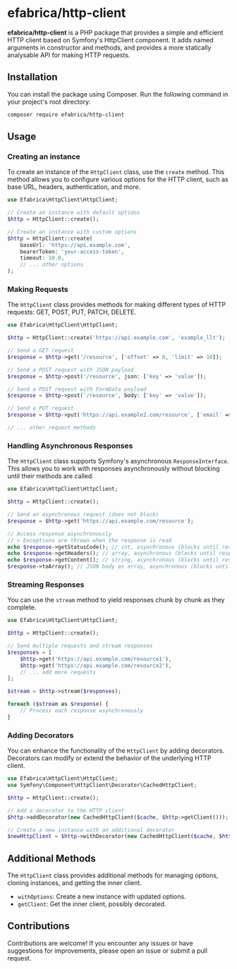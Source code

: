 # efabrica/http-client

**efabrica/http-client** is a PHP package that provides a simple and efficient HTTP client based on Symfony's HttpClient component. 
It adds named arguments in constructor and methods, and provides a more statically analysable API for making HTTP requests.

## Installation

You can install the package using Composer. Run the following command in your project's root directory:

```bash
composer require efabrica/http-client
```

## Usage

### Creating an instance

To create an instance of the `HttpClient` class, use the `create` method. This method allows you to configure various options for the HTTP client, such as base URL, headers, authentication, and more.

```php
use Efabrica\HttpClient\HttpClient;

// Create an instance with default options
$http = HttpClient::create();

// Create an instance with custom options
$http = HttpClient::create(
    baseUrl: 'https://api.example.com',
    bearerToken: 'your-access-token',
    timeout: 10.0,
    // ... other options
);
```

### Making Requests

The `HttpClient` class provides methods for making different types of HTTP requests: GET, POST, PUT, PATCH, DELETE.

```php
use Efabrica\HttpClient\HttpClient;

$http = HttpClient::create('https://api.example.com', 'example_llt');

// Send a GET request
$response = $http->get('/resource', ['offset' => 0, 'limit' => 10]);

// Send a POST request with JSON payload
$response = $http->post('/resource', json: ['key' => 'value']);

// Send a POST request with FormData payload
$response = $http->post('/resource', body: ['key' => 'value']);

// Send a PUT request
$response = $http->put('https://api.example2.com/resource', ['email' => 'admin@example.com']);

// ... other request methods
```

### Handling Asynchronous Responses

The `HttpClient` class supports Symfony's asynchronous `ResponseInterface`. This allows you to work with responses asynchronously without blocking until their methods are called.

```php
use Efabrica\HttpClient\HttpClient;

$http = HttpClient::create();

// Send an asynchronous request (does not block)
$response = $http->get('https://api.example.com/resource');

// Access response asynchronously
// > Exceptions are thrown when the response is read
echo $response->getStatusCode(); // int, asynchronous (blocks until response headers are available)
echo $response->getHeaders(); // array, asynchronous (blocks until response headers are available) 
echo $response->getContent(); // string, asynchronous (blocks until response body is available)
$response->toArray(); // JSON body as array, asynchronous (blocks until response body is available)
```

### Streaming Responses

You can use the `stream` method to yield responses chunk by chunk as they complete.

```php
use Efabrica\HttpClient\HttpClient;

$http = HttpClient::create();

// Send multiple requests and stream responses
$responses = [
    $http->get('https://api.example.com/resource1'),
    $http->get('https://api.example.com/resource2'),
    // ... add more requests
];

$stream = $http->stream($responses);

foreach ($stream as $response) {
    // Process each response asynchronously
}
```

### Adding Decorators

You can enhance the functionality of the `HttpClient` by adding decorators. Decorators can modify or extend the behavior of the underlying HTTP client.

```php
use Efabrica\HttpClient\HttpClient;
use Symfony\Component\HttpClient\Decorator\CachedHttpClient;

$http = HttpClient::create();

// Add a decorator to the HTTP client
$http->addDecorator(new CachedHttpClient($cache, $http->getClient()));

// Create a new instance with an additional decorator
$newHttpClient = $http->withDecorator(new CachedHttpClient($cache, $http->getClient()));
```

## Additional Methods

The `HttpClient` class provides additional methods for managing options, cloning instances, and getting the inner client.

- `withOptions`: Create a new instance with updated options.
- `getClient`: Get the inner client, possibly decorated.

## Contributions

Contributions are welcome! If you encounter any issues or have suggestions for improvements, please open an issue or submit a pull request.
